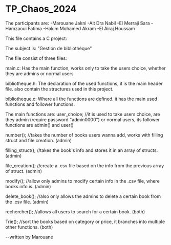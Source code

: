 # TP_Chaos_2024

The participants are:
	-Marouane Jakni
	-Ait Dra Nabil
	-El Merraji Sara
	-Hamzaoui Fatima
	-Hakim Mohamed Akram
	-El Airaj Houssam

This file contains a C project:

The subject is: "Gestion de bibliothèque"

The file consist of three files:

main.c:
Has the main function, works only to take the users choice, whether they are admins or normal users

bibliotheque.h:
The declaration of the used functions, it is the main header file.
also contain the structures used in this project.

bibliotheque.c:
Where all the functions are defined.
it has the main used functions and follower functions.

The main functions are:
user_choice; //it is used to take users choice, are they admin (require password "admin0000") or normal users, 
its follower functions are admin() and user()

number(); //takes the number of books users wanna add, works with filling struct and file creation. (admin)

filling_struct(); //takes the book's info and stores it in an array of structs. (admin)

file_creation(); //create a .csv file based on the info from the previous array of struct. (admin)

modify(); //allow only admins to modify certain info in the .csv file, where books info is. (admin)

delete_book(); //also only allows the admins to delete a certain book from the .csv file. (admin)

rechercher(); //allows all users to search for a certain book. (both)

Trie(); //sort the books based on category or price, 
it branches into multiple other functions. (both)

--written by Marouane

